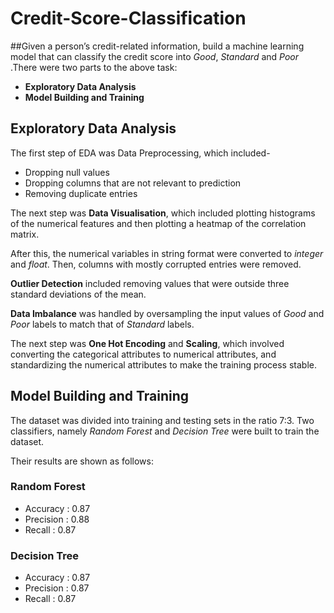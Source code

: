# Credit-Score-Classification
 ##Given a person’s credit-related information, build a machine learning model that can classify the credit score into *Good*, *Standard* and *Poor*
.There were two parts to the above task:
- **Exploratory Data Analysis**
- **Model Building and Training**

## Exploratory Data Analysis

The first step of EDA was Data Preprocessing, which included-
- Dropping null values
- Dropping columns that are not relevant to prediction
- Removing duplicate entries

The next step was **Data Visualisation**, which included plotting histograms of the numerical features and then plotting a heatmap of the correlation matrix.

After this, the numerical variables in string format were converted to *integer* and *float*.
Then, columns with mostly corrupted entries were removed.

**Outlier Detection** included removing values that were outside three standard deviations of the mean.

**Data Imbalance** was handled by oversampling the input values of *Good* and *Poor* labels to match that of *Standard* labels.

The next step was **One Hot Encoding** and **Scaling**, which involved converting the categorical attributes to numerical attributes, and standardizing the numerical attributes to make the training process stable.

## Model Building and Training
 
 The dataset was divided into training and testing sets in the ratio 7:3.
 Two classifiers, namely *Random Forest* and *Decision Tree* were built to train the dataset.
 
 Their results are shown as follows:
 ### Random Forest
- Accuracy : 0.87
- Precision : 0.88
- Recall : 0.87
 
 ### Decision Tree
- Accuracy : 0.87
- Precision : 0.87
- Recall : 0.87
